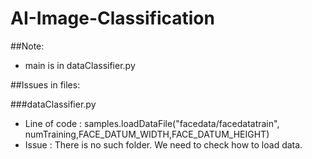# AI-Image-Classification

##Note:
 - main is in dataClassifier.py
 

##Issues in files:

###dataClassifier.py
 - Line of code : samples.loadDataFile("facedata/facedatatrain", numTraining,FACE_DATUM_WIDTH,FACE_DATUM_HEIGHT)
 - Issue : There is no such folder. We need to check how to load data.